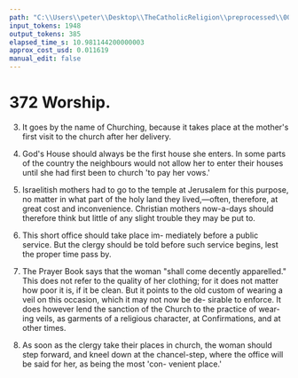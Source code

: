 ```yaml
---
path: "C:\\Users\\peter\\Desktop\\TheCatholicReligion\\preprocessed\\00391.jpg"
input_tokens: 1948
output_tokens: 385
elapsed_time_s: 10.981144200000003
approx_cost_usd: 0.011619
manual_edit: false
---
```

# 372 Worship.

3. It goes by the name of Churching, because
it takes place at the mother's first visit to the
church after her delivery.

4. God's House should always be the first
house she enters. In some parts of the country
the neighbours would not allow her to enter
their houses until she had first been to church
'to pay her vows.'

5. Israelitish mothers had to go to the temple
at Jerusalem for this purpose, no matter in
what part of the holy land they lived,—often,
therefore, at great cost and inconvenience.
Christian mothers now-a-days should therefore
think but little of any slight trouble they may
be put to.

6. This short office should take place im-
mediately before a public service. But the
clergy should be told before such service begins,
lest the proper time pass by.

7. The Prayer Book says that the woman
"shall come decently apparelled." This does
not refer to the quality of her clothing; for it
does not matter how poor it is, if it be clean.
But it points to the old custom of wearing a veil
on this occasion, which it may not now be de-
sirable to enforce. It does however lend the
sanction of the Church to the practice of wear-
ing veils, as garments of a religious character,
at Confirmations, and at other times.

8. As soon as the clergy take their places in
church, the woman should step forward, and
kneel down at the chancel-step, where the office
will be said for her, as being the most 'con-
venient place.'